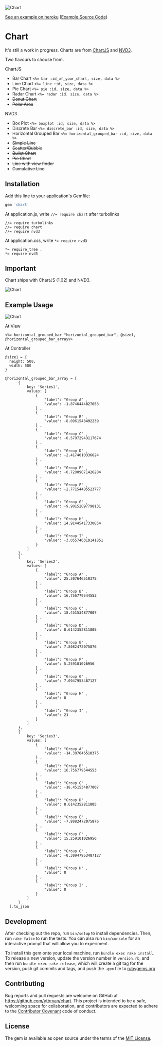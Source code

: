 ![Chart](assets/images/example.gif)

[See an example on heroku](http://chartgemdemo.herokuapp.com) ([Example Source Code](http://github.com/ytbryan/chartdemo))

# Chart
It's still a work in progress. Charts are from
[ChartJS](https://github.com/nnnick/Chart.js/)
and [NVD3](https://github.com/novus/nvd3).

Two flavours to choose from.

ChartJS
* Bar Chart `<%= bar :id_of_your_chart, size, data %>`
* Line Chart `<%= line :id, size, data %>`
* Pie Chart `<%= pie :id, size, data %>`
* Radar Chart `<%= radar :id, size, data %>`
* ~~Donut Chart~~
* ~~Polar Area~~

NVD3
* Box Plot `<%= boxplot :id, size, data %>`
* Discrete Bar `<%= discrete_bar :id, size, data %>`
* Horizontal Grouped Bar `<%= horizontal_grouped_bar :id, size, data %>`
* ~~Simple Line~~
* ~~Scatter/Bubble~~
* ~~Bullet Chart~~
* ~~Pie Chart~~
* ~~Line with view finder~~
* ~~Cumulative Line~~


## Installation

Add this line to your application's Gemfile:

```ruby
gem 'chart'
```

At application.js, write `//= require chart` after turbolinks

```
//= require turbolinks
//= require chart
//= require nvd3
```

At application.css, write `*= require nvd3`

```
*= require_tree .
*= require nvd3
```

## Important

Chart ships with ChartJS (1.02) and NVD3.


![Chart](assets/images/radar.gif)

## Example Usage

![Chart](assets/images/pie.gif)


At View
```
<%= horizontal_grouped_bar "horizontal_grouped_bar", @size1, @horizontal_grouped_bar_array%>
```

At Controller
```
@size1 = {
  height: 500,
  width: 500
}

@horizontal_grouped_bar_array = [
      {
          key: 'Series1',
          values: [
              {
                  "label": "Group A" ,
                  "value": -1.8746444827653
              } ,
              {
                  "label": "Group B" ,
                  "value": -8.0961543492239
              } ,
              {
                  "label": "Group C" ,
                  "value": -0.57072943117674
              } ,
              {
                  "label": "Group D" ,
                  "value": -2.4174010336624
              } ,
              {
                  "label": "Group E" ,
                  "value": -0.72009071426284
              } ,
              {
                  "label": "Group F" ,
                  "value": -2.77154485523777
              } ,
              {
                  "label": "Group G" ,
                  "value": -9.90152097798131
              } ,
              {
                  "label": "Group H" ,
                  "value": 14.91445417330854
              } ,
              {
                  "label": "Group I" ,
                  "value": -3.055746319141851
              }
          ]
      },
      {
          key: 'Series2',
          values: [
              {
                  "label": "Group A" ,
                  "value": 25.307646510375
              } ,
              {
                  "label": "Group B" ,
                  "value": 16.756779544553
              } ,
              {
                  "label": "Group C" ,
                  "value": 18.451534877007
              } ,
              {
                  "label": "Group D" ,
                  "value": 8.6142352811805
              } ,
              {
                  "label": "Group E" ,
                  "value": 7.8082472075876
              } ,
              {
                  "label": "Group F" ,
                  "value": 5.259101026956
              } ,
              {
                  "label": "Group G" ,
                  "value": 7.0947953487127
              } ,
              {
                  "label": "Group H" ,
                  "value": 8
              } ,
              {
                  "label": "Group I" ,
                  "value": 21
              }
          ]
      },
      {
          key: 'Series3',
          values: [
              {
                  "label": "Group A" ,
                  "value": -14.307646510375
              } ,
              {
                  "label": "Group B" ,
                  "value": 16.756779544553
              } ,
              {
                  "label": "Group C" ,
                  "value": -18.451534877007
              } ,
              {
                  "label": "Group D" ,
                  "value": 8.6142352811805
              } ,
              {
                  "label": "Group E" ,
                  "value": -7.8082472075876
              } ,
              {
                  "label": "Group F" ,
                  "value": 15.259101026956
              } ,
              {
                  "label": "Group G" ,
                  "value": -0.30947953487127
              } ,
              {
                  "label": "Group H" ,
                  "value": 0
              } ,
              {
                  "label": "Group I" ,
                  "value": 0
              }
          ]
      }
  ].to_json
```

## Development

After checking out the repo, run `bin/setup` to install dependencies. Then, run `rake false` to run the tests. You can also run `bin/console` for an interactive prompt that will allow you to experiment.

To install this gem onto your local machine, run `bundle exec rake install`. To release a new version, update the version number in `version.rb`, and then run `bundle exec rake release`, which will create a git tag for the version, push git commits and tags, and push the `.gem` file to [rubygems.org](https://rubygems.org).

## Contributing

Bug reports and pull requests are welcome on GitHub at https://github.com/ytbryan/chart. This project is intended to be a safe, welcoming space for collaboration, and contributors are expected to adhere to the [Contributor Covenant](contributor-covenant.org) code of conduct.


## License

The gem is available as open source under the terms of the [MIT License](http://opensource.org/licenses/MIT).

